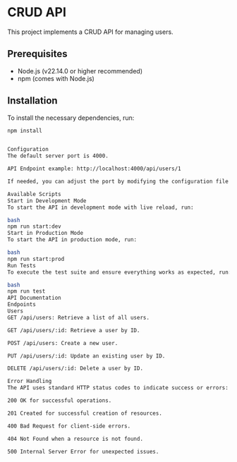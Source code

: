 # CRUD API

This project implements a CRUD API for managing users.

## Prerequisites

- Node.js (v22.14.0 or higher recommended)
- npm (comes with Node.js)

## Installation

To install the necessary dependencies, run:

```bash
npm install


Configuration
The default server port is 4000.

API Endpoint example: http://localhost:4000/api/users/1

If needed, you can adjust the port by modifying the configuration file or the environment variables.

Available Scripts
Start in Development Mode
To start the API in development mode with live reload, run:

bash
npm run start:dev
Start in Production Mode
To start the API in production mode, run:

bash
npm run start:prod
Run Tests
To execute the test suite and ensure everything works as expected, run:

bash
npm run test
API Documentation
Endpoints
Users
GET /api/users: Retrieve a list of all users.

GET /api/users/:id: Retrieve a user by ID.

POST /api/users: Create a new user.

PUT /api/users/:id: Update an existing user by ID.

DELETE /api/users/:id: Delete a user by ID.

Error Handling
The API uses standard HTTP status codes to indicate success or errors:

200 OK for successful operations.

201 Created for successful creation of resources.

400 Bad Request for client-side errors.

404 Not Found when a resource is not found.

500 Internal Server Error for unexpected issues.


